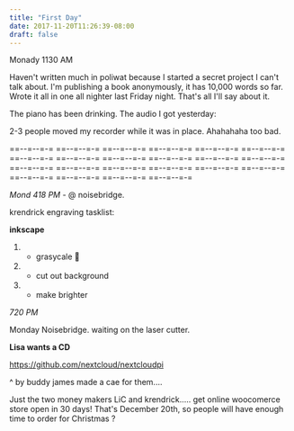 ```yaml
---
title: "First Day"
date: 2017-11-20T11:26:39-08:00
draft: false
---
```


Monady 1130 AM

Haven't written much in poliwat because I started a secret project I can't talk about. I'm publishing a book anonymously, it has 10,000 words so far. Wrote it all in one all nighter last Friday night. That's all I'll say about it.

The piano has been drinking. The audio I got yesterday:

2-3 people moved my recorder while it was in place. Ahahahaha too bad.



==--=--=-= ==--=--=-= ==--=--=-= ==--=--=-= ==--=--=-= ==--=--=-= ==--=--=-= ==--=--=-= ==--=--=-= ==--=--=-= ==--=--=-= ==--=--=-= ==--=--=-= ==--=--=-= ==--=--=-= ==--=--=-= ==--=--=-= ==--=--=-= ==--=--=-= ==--=--=-= ==--=--=-= ==--=--=-=

*Mond 418 PM* - @ noisebridge. 


krendrick engraving tasklist:

**inkscape**
1. - grasycale 🐝
2. - cut out background 
3. - make brighter


*720 PM*

Monday Noisebridge. waiting on the laser cutter. 


**Lisa wants a CD**


https://github.com/nextcloud/nextcloudpi

^ by buddy james made a cae for them....


Just the two money makers LiC and krendrick..... get online woocomerce store open in 30 days! That's December 20th, so people will have enough time to order for Christmas ?

